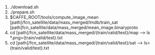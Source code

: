 1. ./download.sh
2. ./prepare.sh
3. $CAFFE_ROOT/tools/compute_image_mean [path]/fcn_satellite/data/mass_merged/lmdb/train_sat [path]fcn_satellite/data/mass_merged/mean_image.binaryproto
4. cd [path]/fcn_satellite/data/mass_merged/{train/valid/test}/map --> ls *.png>{train/valid/test}.txt 
5. cd [path]/fcn_satellite/data/mass_merged/{train/valid/test}/sat --> ls>{train/valid/test}.txt 